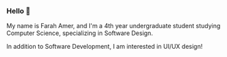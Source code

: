 ### Hello 👋
My name is Farah Amer, and I'm a 4th year undergraduate student studying Computer Science, specializing in Software Design.

In addition to Software Development, I am interested in UI/UX design!


<!--
**farahwamer/farahwamer** is a ✨ _special_ ✨ repository because its `README.md` (this file) appears on your GitHub profile.

Here are some ideas to get you started:

- 🔭 I’m currently working on ...
- 🌱 I’m currently learning ...
- 👯 I’m looking to collaborate on ...
- 🤔 I’m looking for help with ...
- 💬 Ask me about ...
- 📫 How to reach me: ...
- 😄 Pronouns: ...
- ⚡ Fun fact: ...
-->
